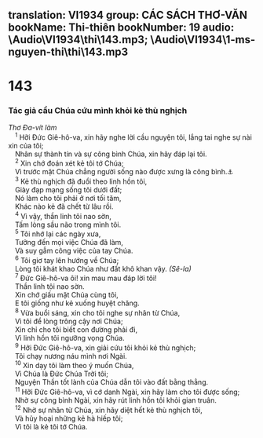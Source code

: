 translation: VI1934
group: CÁC SÁCH THƠ-VĂN
bookName: Thi-thiên 
bookNumber: 19
audio: \Audio\VI1934\thi\143.mp3; \Audio\VI1934\1-ms-nguyen-thi\thi\143.mp3
-------

<div class="title"><h1>143</h1><h3>Tác giả cầu Chúa cứu mình khỏi kẻ thù nghịch</h3><i>Thơ Đa-vít làm</i></div>
<span class="verse thi_143_1"> <sup>1</sup> Hỡi Đức Giê-hô-va, xin hãy nghe lời cầu nguyện tôi, lắng tai nghe sự nài xin của tôi; <br/> Nhân sự thành tín và sự công bình Chúa, xin hãy đáp lại tôi. <br/></span>
<span class="verse thi_143_2"> <sup>2</sup> Xin chớ đoán xét kẻ tôi tớ Chúa; <br/> Vì trước mặt Chúa chẳng người sống nào được xưng là công bình.<a data-toggle="tooltip" data-placement="bottom" title="Ro 3:20; Ga 2:16">⚓</a><br/></span>
<span class="verse thi_143_3"> <sup>3</sup> Kẻ thù nghịch đã đuổi theo linh hồn tôi, <br/> Giày đạp mạng sống tôi dưới đất; <br/> Nó làm cho tôi phải ở nơi tối tăm, <br/> Khác nào kẻ đã chết từ lâu rồi. <br/></span>
<span class="verse thi_143_4"> <sup>4</sup> Vì vậy, thần linh tôi nao sờn, <br/> Tấm lòng sầu não trong mình tôi. <br/></span>
<span class="verse thi_143_5"> <sup>5</sup> Tôi nhớ lại các ngày xưa, <br/> Tưởng đến mọi việc Chúa đã làm, <br/> Và suy gẫm công việc của tay Chúa. <br/></span>
<span class="verse thi_143_6"> <sup>6</sup> Tôi giơ tay lên hướng về Chúa; <br/> Lòng tôi khát khao Chúa như đất khô khan vậy. <em>(Sê-la)</em><br/></span>
<span class="verse thi_143_7"> <sup>7</sup> Đức Giê-hô-va ôi! xin mau mau đáp lời tôi! <br/> Thần linh tôi nao sờn. <br/> Xin chớ giấu mặt Chúa cùng tôi, <br/> E tôi giống như kẻ xuống huyệt chăng. <br/></span>
<span class="verse thi_143_8"> <sup>8</sup> Vừa buổi sáng, xin cho tôi nghe sự nhân từ Chúa, <br/> Vì tôi để lòng trông cậy nơi Chúa; <br/> Xin chỉ cho tôi biết con đường phải đi, <br/> Vì linh hồn tôi ngưỡng vọng Chúa. <br/></span>
<span class="verse thi_143_9"> <sup>9</sup> Hỡi Đức Giê-hô-va, xin giải cứu tôi khỏi kẻ thù nghịch; <br/> Tôi chạy nương náu mình nơi Ngài. <br/></span>
<span class="verse thi_143_10"> <sup>10</sup> Xin dạy tôi làm theo ý muốn Chúa, <br/> Vì Chúa là Đức Chúa Trời tôi; <br/> Nguyện Thần tốt lành của Chúa dẫn tôi vào đất bằng thẳng. <br/></span>
<span class="verse thi_143_11"> <sup>11</sup> Hỡi Đức Giê-hô-va, vì cớ danh Ngài, xin hãy làm cho tôi được sống; <br/> Nhờ sự công bình Ngài, xin hãy rút linh hồn tôi khỏi gian truân. <br/></span>
<span class="verse thi_143_12"> <sup>12</sup> Nhờ sự nhân từ Chúa, xin hãy diệt hết kẻ thù nghịch tôi, <br/> Và hủy hoại những kẻ hà hiếp tôi; <br/> Vì tôi là kẻ tôi tớ Chúa. <br/></span>
